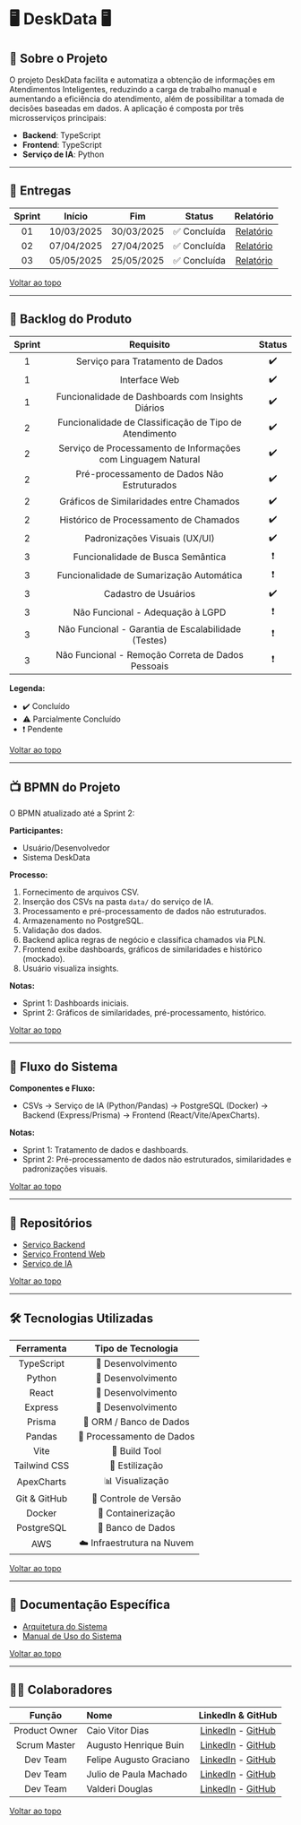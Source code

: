 # 🖥️ DeskData 🖥️

## 📓 Sobre o Projeto

O projeto DeskData facilita e automatiza a obtenção de informações em Atendimentos Inteligentes, reduzindo a carga de trabalho manual e aumentando a eficiência do atendimento, além de possibilitar a tomada de decisões baseadas em dados. A aplicação é composta por três microsserviços principais:
- **Backend**: TypeScript
- **Frontend**: TypeScript
- **Serviço de IA**: Python

---

## 🔨 Entregas

| Sprint | Início     | Fim       | Status             | Relatório                     |
| :----: | :--------: | :-------: | :----------------: | :----------------------------: |
|   01   | 10/03/2025 | 30/03/2025 | ✅ Concluída       | [Relatório](sprints/sprint1.md) |
|   02   | 07/04/2025 | 27/04/2025 | ✅ Concluída       | [Relatório](sprints/sprint2.md) |
|   03   | 05/05/2025 | 25/05/2025 | ✅ Concluída       | [Relatório](sprints/sprint3.md) |

[Voltar ao topo](#topo)

---

## 📝 Backlog do Produto

| Sprint | Requisito                                                     | Status |
| :----: | :------------------------------------------------------------: | :----: |
|   1    | Serviço para Tratamento de Dados                               | ✔️ |
|   1    | Interface Web                                                  | ✔️ |
|   1    | Funcionalidade de Dashboards com Insights Diários              | ✔️ |
|   2    | Funcionalidade de Classificação de Tipo de Atendimento         | ✔️ |
|   2    | Serviço de Processamento de Informações com Linguagem Natural  | ✔️ |
|   2    | Pré-processamento de Dados Não Estruturados                    | ✔️ |
|   2    | Gráficos de Similaridades entre Chamados                       | ✔️ |
|   2    | Histórico de Processamento de Chamados                         |✔️ |
|   2    | Padronizações Visuais (UX/UI)                                  | ✔️ |
|   3    | Funcionalidade de Busca Semântica                              | ❗ |
|   3    | Funcionalidade de Sumarização Automática                       | ❗ |
|   3    | Cadastro de Usuários                                           | ✔️ |
|   3    | Não Funcional - Adequação à LGPD                               | ❗ |
|   3    | Não Funcional - Garantia de Escalabilidade (Testes)            | ❗ |
|   3    | Não Funcional - Remoção Correta de Dados Pessoais              | ❗ |

**Legenda:**
- ✔️ Concluído
- ⚠️ Parcialmente Concluído
- ❗ Pendente

[Voltar ao topo](#topo)

---

## 📺 BPMN do Projeto

O BPMN atualizado até a Sprint 2:

**Participantes:**
- Usuário/Desenvolvedor
- Sistema DeskData

**Processo:**
1. Fornecimento de arquivos CSV.
2. Inserção dos CSVs na pasta `data/` do serviço de IA.
3. Processamento e pré-processamento de dados não estruturados.
4. Armazenamento no PostgreSQL.
5. Validação dos dados.
6. Backend aplica regras de negócio e classifica chamados via PLN.
7. Frontend exibe dashboards, gráficos de similaridades e histórico (mockado).
8. Usuário visualiza insights.

**Notas:**
- Sprint 1: Dashboards iniciais.
- Sprint 2: Gráficos de similaridades, pré-processamento, histórico.

[Voltar ao topo](#topo)

---

## 🚧 Fluxo do Sistema

**Componentes e Fluxo:**
- CSVs → Serviço de IA (Python/Pandas) → PostgreSQL (Docker) → Backend (Express/Prisma) → Frontend (React/Vite/ApexCharts).

**Notas:**
- Sprint 1: Tratamento de dados e dashboards.
- Sprint 2: Pré-processamento de dados não estruturados, similaridades e padronizações visuais.

[Voltar ao topo](#topo)

---

## 📡 Repositórios

- [Serviço Backend](https://github.com/DeskData-Api/Backend)
- [Serviço Frontend Web](https://github.com/DeskData-Api/Frontend-Web)
- [Serviço de IA](https://github.com/DeskData-Api/Python-Services)

[Voltar ao topo](#topo)

---

## 🛠️ Tecnologias Utilizadas

| Ferramenta       | Tipo de Tecnologia        |
| :--------------: | :-----------------------: |
| TypeScript       | 🔨 Desenvolvimento     |
| Python           | 🔨 Desenvolvimento     |
| React            | 🔨 Desenvolvimento     |
| Express          | 🔨 Desenvolvimento     |
| Prisma           | 🔧 ORM / Banco de Dados |
| Pandas           | 🔧 Processamento de Dados |
| Vite             | 🔧 Build Tool           |
| Tailwind CSS     | 🎨 Estilização         |
| ApexCharts       | 📊 Visualização         |
| Git & GitHub     | 🔧 Controle de Versão   |
| Docker           | 🐳 Containerização       |
| PostgreSQL       | 📄 Banco de Dados        |
| AWS              | ☁️ Infraestrutura na Nuvem |

[Voltar ao topo](#topo)

---

## 📁 Documentação Específica

- [Arquitetura do Sistema](docs/Arquitetura%20do%20Sistema.md)
- [Manual de Uso do Sistema](docs/Manual%20do%20Sistema.md)

[Voltar ao topo](#topo)

---

## 🧑‍💻 Colaboradores

| Função          | Nome                    | LinkedIn & GitHub |
| :--------------: | :---------------------- | :------------------------------------------------------------: |
| Product Owner    | Caio Vitor Dias          | [LinkedIn](https://www.linkedin.com/in/caio-vitor-c1/) - [GitHub](https://github.com/caiovitordias1) |
| Scrum Master     | Augusto Henrique Buin    | [LinkedIn](https://www.linkedin.com/in/augusto-henrique-buin) - [GitHub](https://github.com/AugustoBuin) |
| Dev Team         | Felipe Augusto Graciano  | [LinkedIn](https://www.linkedin.com/in/felipe-augusto-graciano-2b796026a/) - [GitHub](https://github.com/Yetgvg) |
| Dev Team         | Julio de Paula Machado   | [LinkedIn](https://www.linkedin.com/in/j%C3%BAlio-machado-7a07a4250) - [GitHub](https://github.com/JulioPm142) |
| Dev Team         | Valderi Douglas          | [LinkedIn](https://br.linkedin.com/in/valderidouglas) - [GitHub](https://github.com/ValderiDouglas) |

[Voltar ao topo](#topo)
